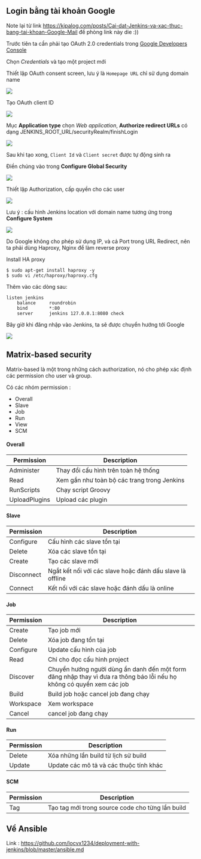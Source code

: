 ## Login bằng tài khoản Google 

Note lại từ link https://kipalog.com/posts/Cai-dat-Jenkins-va-xac-thuc-bang-tai-khoan-Google-Mail đề phòng link này die :))

Trước tiên ta cần phải tạo OAuth 2.0 credentials trong [Google Developers Console](https://console.developers.google.com/apis/library)

Chọn *Credentials* và tạo một project mới

Thiết lập OAuth consent screen, lưu ý là `Homepage URL` chỉ sử dụng domain name

<img src="https://raw.githubusercontent.com/locvx1234/deployment-with-jenkins/master/images/OAuth_consent_screen.png">

Tạo OAuth client ID

<img src="https://raw.githubusercontent.com/locvx1234/deployment-with-jenkins/master/images/OAuth_client_ID.png">

Mục **Application type** chọn *Web application*, **Authorize redirect URLs** có dạng  JENKINS_ROOT_URL/securityRealm/finishLogin

<img src="https://raw.githubusercontent.com/locvx1234/deployment-with-jenkins/master/images/OAuth_client_ID2.png">

Sau khi tạo xong, `Client Id` và `Client secret` được tự động sinh ra

Điền chúng vào trong **Configure Global Security**

<img src="https://raw.githubusercontent.com/locvx1234/deployment-with-jenkins/master/images/config_global.png">

Thiết lập Authorization, cấp quyền cho các user

<img src="https://raw.githubusercontent.com/locvx1234/deployment-with-jenkins/master/images/authorization.png">

Lưu ý : cấu hình Jenkins location với domain name tương ứng trong **Configure System**

<img src="https://raw.githubusercontent.com/locvx1234/deployment-with-jenkins/master/images/jenkins_location.png">

Do Google không cho phép sử dụng IP, và cả Port trong URL Redirect, nên ta phải dùng Haproxy, Nginx để làm reverse proxy

Install HA proxy

	$ sudo apt-get install haproxy -y 
	$ sudo vi /etc/haproxy/haproxy.cfg 
	
Thêm vào các dòng sau: 

	listen jenkins
		balance     roundrobin
		bind        *:80
		server      jenkins 127.0.0.1:8080 check
	
Bây giờ khi đăng nhập vào Jenkins, ta sẽ được chuyển hướng tới Google

<img src="https://raw.githubusercontent.com/locvx1234/deployment-with-jenkins/master/images/sign_in.png">

## Matrix-based security

Matrix-based là một trong những cách authorization, nó cho phép xác định các permission cho user và group. 

Có các nhóm permission :

- Overall
- Slave
- Job
- Run
- View
- SCM

#### Overall 

|Permission|Description|
|----------|-----------|
|Administer|Thay đổi cấu hình trên toàn hệ thống |
|Read	   |Xem gần như toàn bộ các trang trong Jenkins |
|RunScripts|Chạy script Groovy |
|UploadPlugins| Upload các plugin |

#### Slave

|Permission|Description|
|----------|-----------|
|Configure | Cấu hình các slave tồn tại |
|Delete	| Xóa các slave tồn tại |
|Create | Tạo các slave mới |
|Disconnect |Ngắt kết nối với các slave hoặc đánh dấu slave là offline |
|Connect | Kết nối với các slave hoặc đánh dấu là online |

#### Job 

|Permission|Description|
|----------|-----------|
|Create    | Tạo job mới |
|Delete    | Xóa job đang tồn tại |
|Configure | Update cấu hình của job |
|Read      | Chỉ cho đọc cấu hình project |
|Discover  | Chuyển hướng người dùng ẩn danh đến một form đăng nhập thay vì đưa ra thông báo lỗi nếu họ không có quyền xem các job |
|Build 	   | Build job hoặc cancel job đang chạy |
|Workspace | Xem workspace |
|Cancel	   | cancel job đang chạy |


#### Run

|Permission|Description|
|----------|-----------|
|Delete | Xóa những lần build từ lịch sử build |
|Update | Update các mô tả và các thuộc tính khác |

#### SCM

|Permission|Description|
|----------|-----------|
|Tag | Tạo tag mới trong source code cho từng lần build |


## Về Ansible 

Link : https://github.com/locvx1234/deployment-with-jenkins/blob/master/ansible.md
